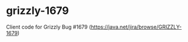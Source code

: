 grizzly-1679
============

Client code for Grizzly Bug #1679 (https://java.net/jira/browse/GRIZZLY-1679)
